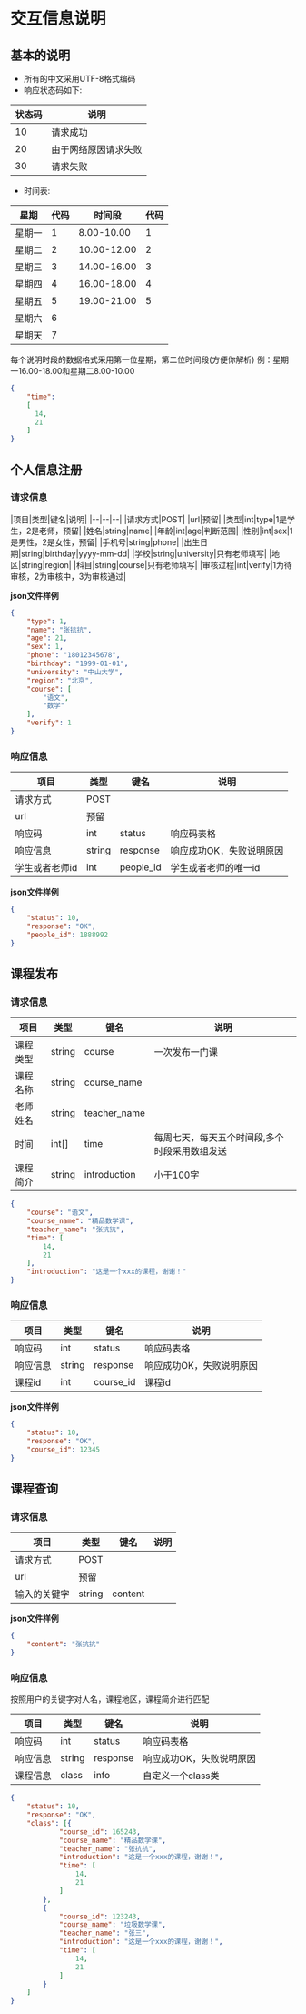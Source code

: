 # 交互信息说明
## 基本的说明
* 所有的中文采用UTF-8格式编码
* 响应状态码如下:

|状态码|说明|
|--|--|
|10|请求成功|
|20|由于网络原因请求失败|
|30|请求失败|
* 时间表:

|星期|代码|时间段|代码|
|--|--|--|--|
|星期一|1|8.00-10.00|1|
|星期二|2|10.00-12.00|2|
|星期三|3|14.00-16.00|3|
|星期四|4|16.00-18.00|4|
|星期五|5|19.00-21.00|5|
|星期六|6|
|星期天|7|

每个说明时段的数据格式采用第一位星期，第二位时间段(方便你解析)
例：星期一16.00-18.00和星期二8.00-10.00
```json
{
	"time":
	[
	  14,
	  21
	]
}
```

## 个人信息注册
### 请求信息
|项目|类型|键名|说明|
|--|--|--|
|请求方式|POST|
|url|预留|
|类型|int|type|1是学生，2是老师，预留|
|姓名|string|name|
|年龄|int|age|判断范围|
|性别|int|sex|1是男性，2是女性，预留|
|手机号|string|phone|
|出生日期|string|birthday|yyyy-mm-dd|
|学校|string|university|只有老师填写|
|地区|string|region|
|科目|string|course|只有老师填写|
|审核过程|int|verify|1为待审核，2为审核中，3为审核通过|

**json文件样例**
```json
{
	"type": 1,
	"name": "张抗抗",
	"age": 21,
	"sex": 1,
	"phone": "18012345678",
	"birthday": "1999-01-01",
	"university": "中山大学",
	"region": "北京",
	"course": [
		"语文",
		"数学"
	],
	"verify": 1
}
```
### 响应信息
|项目|类型|键名|说明|
|--|--|--|--|
|请求方式|POST|
|url|预留|
|响应码|int|status|响应码表格|
|响应信息|string|response|响应成功OK，失败说明原因|
|学生或者老师id|int|people_id|学生或者老师的唯一id|

**json文件样例**
```json
{
	"status": 10,
	"response": "OK",
	"people_id": 1888992
}
```

## 课程发布

### 请求信息

|项目|类型|键名|说明|
|--|--|--|--|
|课程类型|string|course|一次发布一门课|
|课程名称|string|course_name|
|老师姓名|string|teacher_name|
|时间|int[]|time|每周七天，每天五个时间段,多个时段采用数组发送|
|课程简介|string|introduction|小于100字|

```json
{
	"course": "语文",
	"course_name": "精品数学课",
	"teacher_name": "张抗抗",
	"time": [
		14,
		21
	],
	"introduction": "这是一个xxx的课程，谢谢！"
}
```
### 响应信息

|项目|类型|键名|说明|
|--|--|--|--|
|响应码|int|status|响应码表格|
|响应信息|string|response|响应成功OK，失败说明原因|
|课程id|int|course_id|课程id|

**json文件样例**
```json
{
	"status": 10,
	"response": "OK",
	"course_id": 12345
}
```

## 课程查询
### 请求信息
|项目|类型|键名|说明|
|--|--|--|--|
|请求方式|POST|
|url|预留|
|输入的关键字|string|content|


**json文件样例**
```json
{
	"content": "张抗抗"
}
```
### 响应信息
按照用户的关键字对人名，课程地区，课程简介进行匹配

|项目|类型|键名|说明|
|--|--|--|--|
|响应码|int|status|响应码表格|
|响应信息|string|response|响应成功OK，失败说明原因|
|课程信息|class|info|自定义一个class类|

```json
{
	"status": 10,
	"response": "OK",
	"class": [{
			"course_id": 165243,
			"course_name": "精品数学课",
			"teacher_name": "张抗抗",
			"introduction": "这是一个xxx的课程，谢谢！",
			"time": [
				14,
				21
			]
		},
		{
			"course_id": 123243,
			"course_name": "垃圾数学课",
			"teacher_name": "张三",
			"introduction": "这是一个xxx的课程，谢谢！",
			"time": [
				14,
				21
			]
		}
	]
}
```


